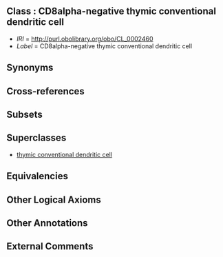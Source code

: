 
## Class : CD8alpha-negative thymic conventional dendritic cell

 * *IRI* = http://purl.obolibrary.org/obo/CL_0002460
 * *Label* = CD8alpha-negative thymic conventional dendritic cell

## Synonyms


## Cross-references


## Subsets


## Superclasses

 * [thymic conventional dendritic cell](../../CL/41/CL_0000941.md)

## Equivalencies


## Other Logical Axioms


## Other Annotations


## External Comments

